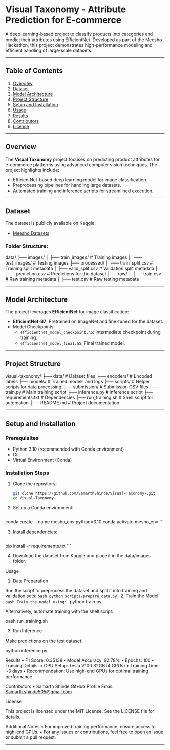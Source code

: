 

# **Visual Taxonomy - Attribute Prediction for E-commerce**

A deep learning-based project to classify products into categories and predict their attributes using EfficientNet. Developed as part of the Meesho Hackathon, this project demonstrates high-performance modeling and efficient handling of large-scale datasets.

---

## **Table of Contents**
1. [Overview](#overview)
2. [Dataset](#dataset)
3. [Model Architecture](#model-architecture)
4. [Project Structure](#project-structure)
5. [Setup and Installation](#setup-and-installation)
6. [Usage](#usage)
7. [Results](#results)
8. [Contributors](#contributors)
9. [License](#license)

---

## **Overview**
The **Visual Taxonomy** project focuses on predicting product attributes for e-commerce platforms using advanced computer vision techniques. The project highlights include:
- EfficientNet-based deep learning model for image classification.
- Preprocessing pipelines for handling large datasets.
- Automated training and inference scripts for streamlined execution.

---

## **Dataset**
The dataset is publicly available on Kaggle:
- [Meesho Datasets](https://www.kaggle.com/datasets/samarth060803/meesho-datasets/data)

### Folder Structure:

data/
├── images/
│   ├── train_images/       # Training images
│   ├── test_images/        # Testing images
├── processed/
│   ├── train_split.csv     # Training split metadata
│   ├── valid_split.csv     # Validation split metadata
│   ├── prediction.csv      # Predictions for the dataset
├── raw/
│   ├── train.csv           # Raw training metadata
│   ├── test.csv            # Raw testing metadata

---

## **Model Architecture**
The project leverages **EfficientNet** for image classification:
- **EfficientNet-B7**: Pretrained on ImageNet and fine-tuned for the dataset.
- Model Checkpoints:
  - `efficientnet_model_checkpoint.h5`: Intermediate checkpoint during training.
  - `efficientnet_model_final.h5`: Final trained model.

---

## **Project Structure**

visual-taxonomy/
├── data/                    # Dataset files
├── encoders/                # Encoded labels
├── models/                  # Trained models and logs
├── scripts/                 # Helper scripts for data processing
├── submission/              # Submission CSV files
├── train.py                 # Main training script
├── inference.py             # Inference script
├── requirements.txt         # Dependencies
├── run_training.sh          # Shell script for automation
├── README.md                # Project documentation

---

## **Setup and Installation**

### Prerequisites
- Python 3.10 (recommended with Conda environment)
- Git
- Virtual Environment (Conda)

### Installation Steps
1. Clone the repository:
   ```bash
   git clone https://github.com/SamarthShinde/Visual-Taxonomy-.git
   cd Visual-Taxonomy-
    ```

2.	Set up a Conda environment:
    ```bash
conda create --name mesho_env python=3.10
conda activate mesho_env
    ```

3.	Install dependencies:
    ```bash
pip install -r requirements.txt
    ```

4.	Download the dataset from Kaggle and place it in the data/images folder.

Usage

1. Data Preparation

Run the script to preprocess the dataset and split it into training and validation sets:
    ```bash
python scripts/prepare_data.py
    ```
2. Train the Model
    ```bash
Train the model using:
    ```
python train.py

Alternatively, automate training with the shell script:

bash run_training.sh

3. Run Inference

Make predictions on the test dataset:

python inference.py

Results
	•	F1 Score: 0.35138
	•	Model Accuracy: 92.78%
	•	Epochs: 100
	•	Training Details:
	•	GPU Setup: Tesla V100 32GB (4 GPUs)
	•	Training Time: ~3 days
	•	Recommendation: Use high-end GPUs for optimal training performance.

Contributors
	•	Samarth Shinde
GitHub Profile
Email: Samarth.shinde505@gmail.com

License

This project is licensed under the MIT License. See the LICENSE file for details.

Additional Notes
	•	For improved training performance, ensure access to high-end GPUs.
	•	For any issues or contributions, feel free to open an issue or submit a pull request.

---